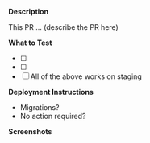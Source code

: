 [//]: # (Before submitting this pull request, take 5-10 minutes to fill out the)
[//]: # (sections below. Briefly describe the goal of the pull request in the  )
[//]: # (in the "description" section. Identify all areas to test as an empty  )
[//]: # (checklist in the "what to test" section, for the reviewer to check    )
[//]: # (off. List out a set of deployment instructions required for this pull )
[//]: # (request, including any migrations or other setup. Include any         )
[//]: # (screenshots at the end of the description.                            )

**Description**

This PR ... (describe the PR here)

**What to Test**

+ [ ]
+ [ ]
+ [ ] All of the above works on staging

**Deployment Instructions**

+ Migrations?
+ No action required?

**Screenshots**
